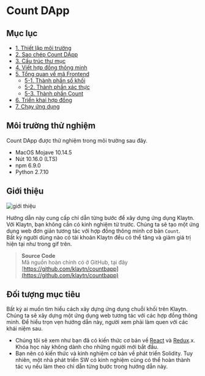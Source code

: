 # Count DApp

## Mục lục <a href="#table-of-contents" id="table-of-contents"></a>

* [1. Thiết lập môi trường](1.-environment-setup.md)
* [2. Sao chép Count DApp](2.-clone-count-dapp.md)
* [3. Cấu trúc thư mục](3.-directory-structure.md)
* [4. Viết hợp đồng thông minh](4.-write-smart-contract.md)
* [5. Tổng quan về mã Frontend](5.-frontend-code-overview/)
  * [5-1. Thành phần số khối](5.-frontend-code-overview/5-1.-blocknumber-component.md)
  * [5-2. Thành phần xác thực](5.-frontend-code-overview/5-2.-auth-component.md)
  * [5-3. Thành phần Count](5.-frontend-code-overview/5-3.-count-component.md)
* [6. Triển khai hợp đồng](6.-deploy-contract.md)
* [7. Chạy ứng dụng](7.-run-app.md)

## Môi trường thử nghiệm <a href="#testing-environment" id="testing-environment"></a>

Count DApp được thử nghiệm trong môi trường sau đây.

* MacOS Mojave 10.14.5
* Nút 10.16.0 (LTS)
* npm 6.9.0
* Python 2.7.10

## Giới thiệu <a href="#introduction" id="introduction"></a>

![giới thiệu](../../../bapp/tutorials/count-bapp/images/tutorial-1intro.gif)

Hướng dẫn này cung cấp chỉ dẫn từng bước để xây dựng ứng dụng Klaytn. Với Klaytn, bạn không cần có kinh nghiệm từ trước. Chúng ta sẽ tạo một ứng dụng web đơn giản tương tác với hợp đồng thông minh cơ bản `Count`.\
Bất kỳ người dùng nào có tài khoản Klaytn đều có thể tăng và giảm giá trị hiện tại như trong gif trên.

> **Source Code**\
  Mã nguồn hoàn chỉnh có ở GitHub, tại đây [https://github.com/klaytn/countbapp](https://github.com/klaytn/countbapp)

## Đối tượng mục tiêu <a href="#intended-audience" id="intended-audience"></a>

Bất kỳ ai muốn tìm hiểu cách xây dựng ứng dụng chuỗi khối trên Klaytn. Chúng ta sẽ xây dựng một ứng dụng web tương tác với các hợp đồng thông minh. Để hiểu trọn vẹn hướng dẫn này, người xem phải làm quen với các khái niệm sau.

* Chúng tôi sẽ xem như bạn đã có kiến thức cơ bản về [React](https://reactjs.org/) và [Redux](https://redux.js.org/).x</a>. Khóa học này không dành cho những người mới bắt đầu.
* Bạn nên có kiến thức và kinh nghiệm cơ bản về phát triển Solidity. Tuy nhiên, một nhà phát triển SW có kinh nghiệm cũng có thể hoàn thành tác vụ nếu làm theo chỉ dẫn từng bước trong hướng dẫn này.
